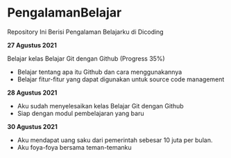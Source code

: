 # PengalamanBelajar
Repository Ini Berisi Pengalaman Belajarku di Dicoding

**27 Agustus 2021**

Belajar kelas Belajar Git dengan Github (Progress 35%)
* Belajar tentang apa itu Github dan cara menggunakannya
* Belajar fitur-fitur yang dapat digunakan untuk source code management

**28 Agustus 2021**
* Aku sudah menyelesaikan kelas Belajar Git dengan Github
* Siap dengan modul pembelajaran yang baru

**30 Agustus 2021**
* Aku mendapat uang saku dari pemerintah sebesar 10 juta per bulan.
* Aku foya-foya bersama teman-temanku
